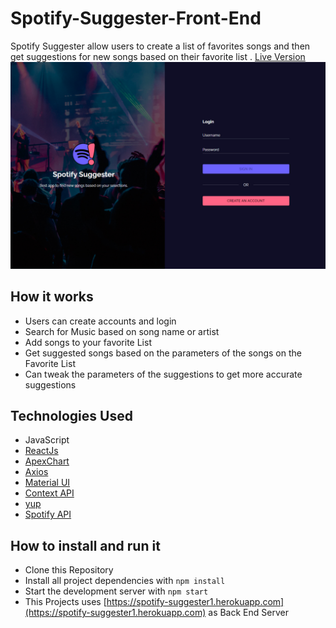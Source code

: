 # Spotify-Suggester-Front-End

Spotify Suggester allow users to create a list of favorites songs and then get suggestions for new songs based on their favorite list . [Live Version](https://spotify-suggester.spotify-suggester.vercel.app)
![alt text](https://github.com/BkAngel201/portfolio-website/raw/master/images/pic04-3.jpg "Spotify Suggester App")


## How it works
 - Users can create accounts and login
 - Search for Music based on song name or artist
 - Add songs to your favorite List
 - Get suggested songs based on the parameters of the songs on the Favorite List
 - Can tweak the parameters of the suggestions to get more accurate suggestions
 

## Technologies Used
 - JavaScript
 - [ReactJs](https://es.reactjs.org/)
 - [ApexChart](https://apexcharts.com/docs/react-charts/)
 - [Axios](https://www.npmjs.com/package/axios)
 - [Material UI](https://material-ui.com/)
 - [Context API](https://reactjs.org/docs/context.html)
 - [yup](https://www.npmjs.com/package/yup)
 - [Spotify API](https://developer.spotify.com/documentation/web-api/)
 


## How to install and run it
- Clone this Repository
- Install all project dependencies with `npm install`
- Start the development server with `npm start`
- This Projects uses [https://spotify-suggester1.herokuapp.com](https://spotify-suggester1.herokuapp.com) as Back End Server


